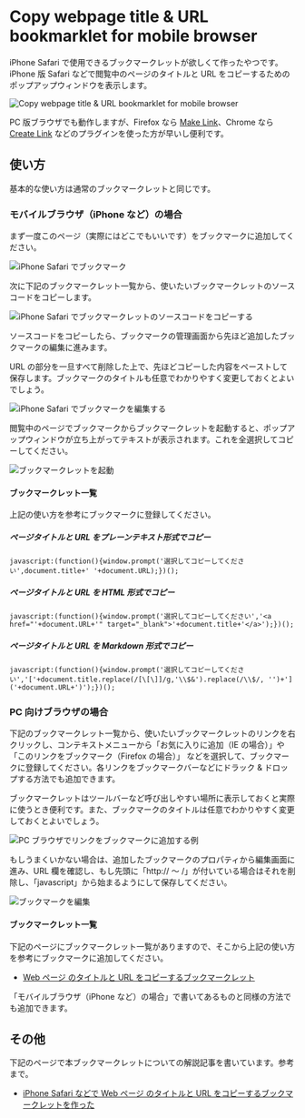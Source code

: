# Copy webpage title & URL bookmarklet for mobile browser

iPhone Safari で使用できるブックマークレットが欲しくて作ったやつです。iPhone 版 Safari などで閲覧中のページのタイトルと URL をコピーするためのポップアップウィンドウを表示します。

![Copy webpage title & URL bookmarklet for mobile browser](src/bookmarklet-copy-title-and-url.png)

PC 版ブラウザでも動作しますが、Firefox なら [Make Link](https://addons.mozilla.org/ja/firefox/addon/make-link/)、Chrome なら [Create Link](https://chrome.google.com/webstore/detail/create-link/gcmghdmnkfdbncmnmlkkglmnnhagajbm) などのプラグインを使った方が早いし便利です。

## 使い方

基本的な使い方は通常のブックマークレットと同じです。

### モバイルブラウザ（iPhone など）の場合

まず一度このページ（実際にはどこでもいいです）をブックマークに追加してください。

![iPhone Safari でブックマーク](src/iphone_bm.png)

次に下記のブックマークレット一覧から、使いたいブックマークレットのソースコードをコピーします。

![iPhone Safari でブックマークレットのソースコードをコピーする](src/iphone_copy.png)

ソースコードをコピーしたら、ブックマークの管理画面から先ほど追加したブックマークの編集に進みます。

URL の部分を一旦すべて削除した上で、先ほどコピーした内容をペーストして保存します。ブックマークのタイトルも任意でわかりやすく変更しておくとよいでしょう。

![iPhone Safari でブックマークを編集する](src/iphone_add.png)

閲覧中のページでブックマークからブックマークレットを起動すると、ポップアップウィンドウが立ち上がってテキストが表示されます。これを全選択してコピーしてください。

![ブックマークレットを起動](src/bookmarklet-copy-title-and-url.png)

#### ブックマークレット一覧

上記の使い方を参考にブックマークに登録してください。

##### ページタイトルと URL をプレーンテキスト形式でコピー</h5>

    javascript:(function(){window.prompt('選択してコピーしてください',document.title+' '+document.URL);})();

##### ページタイトルと URL を HTML 形式でコピー</h5>

    javascript:(function(){window.prompt('選択してコピーしてください','<a href="'+document.URL+'" target="_blank">'+document.title+'</a>');})();

##### ページタイトルと URL を Markdown 形式でコピー

    javascript:(function(){window.prompt('選択してコピーしてください','['+document.title.replace(/[\[\]]/g,'\\$&').replace(/\\$/, '')+']('+document.URL+')');})();

### PC 向けブラウザの場合

下記のブックマークレット一覧から、使いたいブックマークレットのリンクを右クリックし、コンテキストメニューから「お気に入りに追加（IE の場合）」や「このリンクをブックマーク（Firefox の場合）」 などを選択して、ブックマークに登録してください。各リンクをブックマークバーなどにドラック &amp; ドロップする方法でも追加できます。

ブックマークレットはツールバーなど呼び出しやすい場所に表示しておくと実際に使うとき便利です。また、ブックマークのタイトルは任意でわかりやすく変更しておくとよいでしょう。

![PC ブラウザでリンクをブックマークに追加する例](src/pc_add.png)

もしうまくいかない場合は、追加したブックマークのプロパティから編集画面に進み、URL 欄を確認し、もし先頭に「http:// ～ /」が付いている場合はそれを削除し、「javascript」から始まるようにして保存してください。

![ブックマークを編集](src/pc_add_02.png)

#### ブックマークレット一覧

下記のページにブックマークレット一覧がありますので、そこから上記の使い方を参考にブックマークに追加してください。

* [Web ページ のタイトルと URL をコピーするブックマークレット](http://hyper-text.org/archives/2014/07/bookmarklet-copy-title-and-url/)

「モバイルブラウザ（iPhone など）の場合」で書いてあるものと同様の方法でも追加できます。

## その他

下記のページで本ブックマークレットについての解説記事を書いています。参考まで。

* [iPhone Safari などで Web ページ のタイトルと URL をコピーするブックマークレットを作った](http://hyper-text.org/archives/2014/07/bookmarklet_copy_title_and_url.shtml)